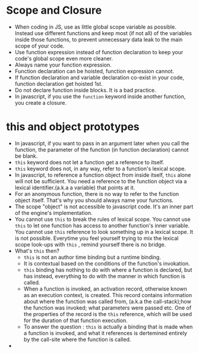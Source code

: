 # Scope and Closure

* When coding in JS, use as little global scope variable as possible. Instead use different functions and keep most (if not all) of the variables inside those functions, to prevent unnecessary data leak to the main scope of your code.
* Use function expression instead of function declaration to keep your code's global scope even more cleaner.
* Always name your function expression.
* Function declaration can be hoisted, function expression cannot.
* If function declaration and variable declaration co-exist in your code, function declaration get hoisted 1st.
* Do not declare function inside blocks. It is a bad practice.
* In javascript, if you use the `function` keyword inside another function, you create a closure.

# this and object prototypes

* In javascript, if you want to pass in an argument later when you call the function, the parameter of the function (in function declaration) cannot be blank.
* `this` keyword does not let a function get a reference to itself.
* `this` keyword does not, in any way, refer to a function's lexical scope.
* In javascript, to reference a function object from inside itself, `this` alone will not be sufficient. You need a reference to the function object via a lexical identifier.(a.k.a a variable) that points at it.
* For an anonymous function, there is no way to refer to the function object itself. That's why you should always name your functions.
* The scope "object" is not accessible to javascript code. It's an inner part of the engine's implementation.
* You cannot use `this` to break the rules of lexical scope. You cannot use `this` to let one function has access to another function's inner variable. You cannot use `this` reference to look something up in a lexical scope. It is not possible. Everytime you feel yourself trying to mix the lexical scope look-ups with `this` , remind yourself there is no bridge. 
* What's `this` then? 
  * `this` is not an author time binding but a runtime binding.
  * It is contextual based on the conditions of the function's invokation.
  * `this` binding has nothing to do with where a function is declared, but has instead, everything to do with the manner in which function is called.
  * When a function is invoked, an activation record, otherwise known as an execution context, is created. This record contains information about where the function was called from, (a.k.a the call-stack);how the function was invoked; what parameters were passed etc. One of the properties of the record is the `this` reference, which will be used for the duration of that function execution.
  * To answer the question : `this` is actually a binding that is made when a function is invoked, and what it references is dertemined entirely by the call-site where the function is called. 
* ​